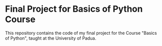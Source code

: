 # Final Project for Basics of Python Course

This repository contains the code of my final project for the Course "Basics of Python", taught at the University of Padua.
